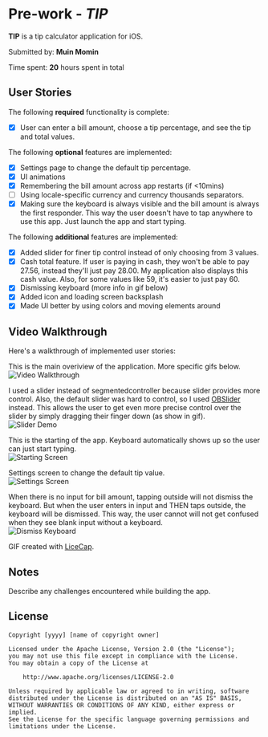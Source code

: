 # Pre-work - *TIP*

**TIP** is a tip calculator application for iOS.

Submitted by: **Muin Momin**

Time spent: **20** hours spent in total

## User Stories

The following **required** functionality is complete:
* [x] User can enter a bill amount, choose a tip percentage, and see the tip and total values.

The following **optional** features are implemented:
* [x] Settings page to change the default tip percentage.
* [x] UI animations
* [x] Remembering the bill amount across app restarts (if <10mins)
* [ ] Using locale-specific currency and currency thousands separators.
* [x] Making sure the keyboard is always visible and the bill amount is always the first responder. This way the user doesn't have to tap anywhere to use this app. Just launch the app and start typing.

The following **additional** features are implemented:

- [x] Added slider for finer tip control instead of only choosing from 3 values.
- [x] Cash total feature. If user is paying in cash, they won't be able to pay 27.56, instead they'll just pay 28.00. My application also displays this cash value. Also, for some values like 59, it's easier to just pay 60.
- [x] Dismissing keyboard (more info in gif below)
- [x] Added icon and loading screen backsplash
- [x] Made UI better by using colors and moving elements around

## Video Walkthrough 

Here's a walkthrough of implemented user stories:

This is the main overiview of the application. More specific gifs below.  
<img src='overview.gif' title='Video Walkthrough' width='' alt='Video Walkthrough' />



I used a slider instead of segmentedcontroller because slider provides more control. Also, the default slider was hard to control, so I used [OBSlider](https://github.com/ole/OBSlider) instead. This allows the user to get even more precise control over the slider by simply dragging their finger down (as show in gif).  
<img src='slider.gif' title='Slider Demo' width='' alt='Slider Demo' />



This is the starting of the app. Keyboard automatically shows up so the user can just start typing.  
<img src='startup.gif' title='Start' width='' alt='Starting Screen' />



Settings screen to change the default tip value.  
<img src='settings.gif' title='Settings' width='' alt='Settings Screen' />



When there is no input for bill amount, tapping outside will not dismiss the keyboard. But when the user enters in input and THEN taps outside, the keyboard will be dismissed. This way, the user cannot will not get confused when they see blank input without a keyboard.  
<img src='tapGesture.gif' title='Dismiss Keyboard' width='' alt='Dismiss Keyboard' />


GIF created with [LiceCap](http://www.cockos.com/licecap/).

## Notes

Describe any challenges encountered while building the app.

## License

    Copyright [yyyy] [name of copyright owner]

    Licensed under the Apache License, Version 2.0 (the "License");
    you may not use this file except in compliance with the License.
    You may obtain a copy of the License at

        http://www.apache.org/licenses/LICENSE-2.0

    Unless required by applicable law or agreed to in writing, software
    distributed under the License is distributed on an "AS IS" BASIS,
    WITHOUT WARRANTIES OR CONDITIONS OF ANY KIND, either express or implied.
    See the License for the specific language governing permissions and
    limitations under the License.
